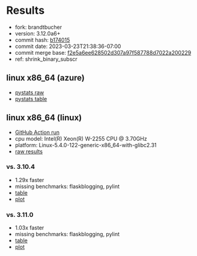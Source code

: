 # Results

- fork: brandtbucher
- version: 3.12.0a6+
- commit hash: [b174015](https://github.com/brandtbucher/cpython/commit/b174015)
- commit date: 2023-03-23T21:38:36-07:00
- commit merge base: [f2e5a6ee628502d307a97f587788d7022a200229](https://github.com/brandtbucher/cpython/commit/f2e5a6ee628502d307a97f587788d7022a200229)
- ref: shrink_binary_subscr

## linux x86_64 (azure)

- [pystats raw](bm-20230323-azure-x86_64-brandtbucher-shrink_binary_subscr-3.12.0a6%2B-b174015-pystats.json)
- [pystats table](bm-20230323-azure-x86_64-brandtbucher-shrink_binary_subscr-3.12.0a6%2B-b174015-pystats.md)

## linux x86_64 (linux)

- [GitHub Action run](https://github.com/faster-cpython/benchmarking/actions/runs/4514597324)
- cpu model: Intel(R) Xeon(R) W-2255 CPU @ 3.70GHz
- platform: Linux-5.4.0-122-generic-x86_64-with-glibc2.31
- [raw results](bm-20230323-linux-x86_64-brandtbucher-shrink_binary_subscr-3.12.0a6%2B-b174015.json)

### vs. 3.10.4

- 1.29x faster
- missing benchmarks: flaskblogging, pylint
- [table](bm-20230323-linux-x86_64-brandtbucher-shrink_binary_subscr-3.12.0a6%2B-b174015-vs-3.10.4.md)
- [plot](bm-20230323-linux-x86_64-brandtbucher-shrink_binary_subscr-3.12.0a6%2B-b174015-vs-3.10.4.png)

### vs. 3.11.0

- 1.03x faster
- missing benchmarks: flaskblogging, pylint
- [table](bm-20230323-linux-x86_64-brandtbucher-shrink_binary_subscr-3.12.0a6%2B-b174015-vs-3.11.0.md)
- [plot](bm-20230323-linux-x86_64-brandtbucher-shrink_binary_subscr-3.12.0a6%2B-b174015-vs-3.11.0.png)

